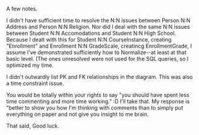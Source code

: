 A few notes.

I didn't have sufficient time to resolve the N:N issues between Person N:N Address and Person N:N Religion. Nor did I deal with the same N:N issues between Student N:N Accomodations and Student N:N High School. Because I dealt with this for Student N:N CourseInstance, creating "Enrollment" and Enrollment N:N GradeScale, creatincg EnrollmentGrade, I assume I've demonstrated sufficiently how to Normalize--at least at that basic level. (The ones unresolved were not used for the SQL queries, so I optimized my time.

I didn't outwardly list PK and FK relationships in the diagram. This was also a time constraint issue.

You would be totally within your rights to say "you should have spent less time commenting and more time working." :D I'll take that. My response is "better to show you how I'm thinking with comments than to simply put everything on paper and not give you insight to me brain.

That said, Good luck. 

